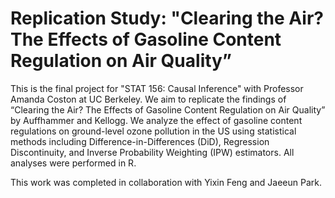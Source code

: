 # Replication Study: "Clearing the Air? The Effects of Gasoline Content Regulation on Air Quality”

This is the final project for "STAT 156: Causal Inference" with Professor Amanda Coston at UC Berkeley. We aim to replicate the findings of “Clearing the Air? The Effects of Gasoline Content Regulation on Air Quality” by Auffhammer and Kellogg. We analyze the effect of gasoline content regulations on ground-level ozone pollution in the US using statistical methods including Difference-in-Differences (DiD), Regression Discontinuity, and Inverse Probability Weighting (IPW) estimators. All analyses were performed in R.

This work was completed in collaboration with Yixin Feng and Jaeeun Park. 
